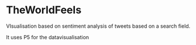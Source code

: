 # TheWorldFeels

VIsualisation based on sentiment analysis of tweets based on a search field. 

It uses P5 for the datavisualisation
